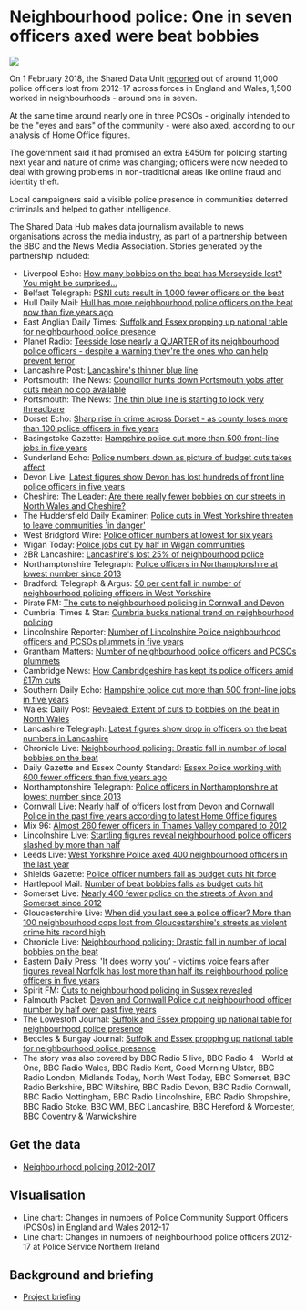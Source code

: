 # Neighbourhood police: One in seven officers axed were beat bobbies

![](https://news.files.bbci.co.uk/vj/live/idt-images/chart-EngWalesNeighbourhoodPolice_Birmingham/EngWalesNeighbourhoodPolice_Birmingham_kxju6.png)

On 1 February 2018, the Shared Data Unit [reported](http://www.bbc.co.uk/news/uk-42403590) out of around 11,000 police officers lost from 2012-17 across forces in England and Wales, 1,500 worked in neighbourhoods - around one in seven. 

At the same time around nearly one in three PCSOs - originally intended to be the "eyes and ears" of the community - were also axed, according to our analysis of Home Office figures.

The government said it had promised an extra £450m for policing starting next year and nature of crime was changing; officers were now needed to deal with growing problems in non-traditional areas like online fraud and identity theft. 

Local campaigners said a visible police presence in communities deterred criminals and helped to gather intelligence.

The Shared Data Hub makes data journalism available to news organisations across the media industry, as part of a partnership between the BBC and the News Media Association. Stories generated by the partnership included:

* Liverpool Echo: [How many bobbies on the beat has Merseyside lost? You might be surprised...](https://www.liverpoolecho.co.uk/news/liverpool-news/how-many-bobbies-beat-merseyside-14230063)
* Belfast Telegraph: [PSNI cuts result in 1,000 fewer officers on the beat](https://www.belfasttelegraph.co.uk/news/northern-ireland/psni-cuts-result-in-1000-fewer-officers-on-the-beat-36558157.html)
* Hull Daily Mail: [Hull has more neighbourhood police officers on the beat now than five years ago](http://www.hulldailymail.co.uk/news/hull-east-yorkshire-news/hull-more-neighbourhood-police-officers-1147601)
* East Anglian Daily Times: [Suffolk and Essex propping up national table for neighbourhood police presence](http://www.eadt.co.uk/news/suffolk-and-essex-have-among-fewest-neighbourhood-police-officers-and-pcsos-per-1-000-people-1-5377691)
* Planet Radio: [Teesside lose nearly a QUARTER of its neighbourhood police officers - despite a warning they're the ones who can help prevent terror](https://planetradio.co.uk/tfm/local/news/teesside-lose-nearly-quarter-neighbourhood-police-officers-despite-warning-ones-can-help-prevent-terror/)
* Lancashire Post: [Lancashire's thinner blue line](https://www.lep.co.uk/news/crime/lancashire-s-thinner-blue-line-1-8992817)
* Portsmouth: The News: [Councillor hunts down Portsmouth yobs after cuts mean no cop available](https://www.portsmouth.co.uk/news/crime/councillor-hunts-down-portsmouth-yobs-after-cuts-mean-no-cop-available-1-8359213)
* Portsmouth: The News: [The thin blue line is starting to look very threadbare](https://www.portsmouth.co.uk/news/opinion/the-thin-blue-line-is-starting-to-look-very-threadbare-1-8358888)
* Dorset Echo: [Sharp rise in crime across Dorset - as county loses more than 100 police officers in five years](http://www.dorsetecho.co.uk/news/15917400.sharp-rise-in-crime-across-dorset-as-county-loses-more-than-100-police-officers-in-five-years/)
* Basingstoke Gazette: [Hampshire police cut more than 500 front-line jobs in five years](http://www.basingstokegazette.co.uk/news/15912909.Hampshire_police_cut_more_than_500_front_line_jobs_in_five_years/)
* Sunderland Echo: [Police numbers down as picture of budget cuts takes affect](https://www.sunderlandecho.com/news/police-numbers-down-as-picture-of-budget-cuts-takes-affect-1-8992674)
* Devon Live: [Latest figures show Devon has lost hundreds of front line police officers in five years](https://www.devonlive.com/news/devon-news/latest-figures-show-devon-lost-1146590)
* Cheshire: The Leader: [Are there really fewer bobbies on our streets in North Wales and Cheshire?](http://www.leaderlive.co.uk/home/2018/02/01/gallery/are-there-really-fewer-bobbies-on-our-streets-in-north-wales-and-cheshire-104597/)
* The Huddersfield Daily Examiner: [Police cuts in West Yorkshire threaten to leave communities 'in danger'](https://www.examiner.co.uk/news/west-yorkshire-news/police-cuts-west-yorkshire-threaten-14229693)
* West Bridgford Wire: [Police officer numbers at lowest for six years](http://westbridgfordwire.com/police-officer-numbers-lowest-six-years/)
* Wigan Today: [Police jobs cut by half in Wigan communities](https://www.wigantoday.net/news/police-jobs-cut-by-half-in-wigan-communities-1-8993858)
* 2BR Lancashire: [Lancashire's lost 25% of neighbourhood police](https://www.2br.co.uk/news/local-news/2492051/lancashires-lost-25-of-neighbourhood-police/)
* Northamptonshire Telegraph: [Police officers in Northamptonshire at lowest number since 2013](https://www.northantstelegraph.co.uk/news/police-officers-in-northamptonshire-at-lowest-number-since-2013-1-8358858)
* Bradford: Telegraph & Argus: [50 per cent fall in number of neighbourhood policing officers in West Yorkshire](http://www.thetelegraphandargus.co.uk/news/local/localbrad/15910598.50_per_cent_fall_in_number_of_neighbourhood_policing_officers_in_West_Yorkshire/)
* Pirate FM: [The cuts to neighbourhood policing in Cornwall and Devon](https://www.piratefm.co.uk/news/latest-news/2492599/the-cuts-to-neighbourhood-policing-in-cornwall-and-devon/)
* Cumbria: Times & Star: [Cumbria bucks national trend on neighbourhood policing](http://www.timesandstar.co.uk/news/Cumbria-bucks-national-trend-on-neighbourhood-policing-7bdb5c96-1dca-433d-9664-a8c97a247546-ds)
* Lincolnshire Reporter: [Number of Lincolnshire Police neighbourhood officers and PCSOs plummets in five years](https://lincolnshirereporter.co.uk/2018/02/number-of-lincolnshire-police-bobbies-on-the-beat-and-neighbourhood-pcsos-plummets-in-five-years/)
* Grantham Matters: [Number of neighbourhood police officers and PCSOs plummets](http://www.granthammatters.co.uk/number-neighbourhood-police-officers-pcsos-plummets/)
* Cambridge News: [How Cambridgeshire has kept its police officers amid £17m cuts](https://www.cambridge-news.co.uk/news/cambridge-news/how-cambridgeshire-kept-police-officers-14226718)
* Southern Daily Echo: [Hampshire police cut more than 500 front-line jobs in five years](http://www.dailyecho.co.uk/news/15912622.Thinner_blue_line__Hampshire_police_cut_500_front_line_roles_in_five_years/)
* Wales: Daily Post: [Revealed: Extent of cuts to bobbies on the beat in North Wales](https://www.dailypost.co.uk/news/north-wales-news/revealed-extent-cuts-bobbies-beat-14229834)
* Lancashire Telegraph: [Latest figures show drop in officers on the beat numbers in Lancashire](http://www.lancashiretelegraph.co.uk/news/15911298.Latest_figures_show_drop_in_officers_on_the_beat_numbers_in_Lancashire/)
* Chronicle Live: [Neighbourhood policing: Drastic fall in number of local bobbies on the beat](https://www.chroniclelive.co.uk/news/north-east-news/neighbourhood-policing-drastic-fall-number-14232069)
* Daily Gazette and Essex County Standard: [Essex Police working with 600 fewer officers than five years ago](http://www.gazette-news.co.uk/news/15910385.Essex_Police_working_with_600_fewer_officers_than_five_years_ago__statistics_show/)
* Northamptonshire Telegraph: [Police officers in Northamptonshire at lowest number since 2013](https://www.northantstelegraph.co.uk/news/police-officers-in-northamptonshire-at-lowest-number-since-2013-1-8358858)
* Cornwall Live: [Nearly half of officers lost from Devon and Cornwall Police in the past five years according to latest Home Office figures](https://www.cornwalllive.com/news/nearly-half-officers-lost-devon-1143002)
* Mix 96: [Almost 260 fewer officers in Thames Valley compared to 2012](https://www.mix96.co.uk/news/local/2491821/almost-260-fewer-officers-in-thames-valley-compared-to-2012/)
* Lincolnshire Live: [Startling figures reveal neighbourhood police officers slashed by more than half](http://www.lincolnshirelive.co.uk/news/local-news/startling-figures-reveal-neighbourhood-police-1146789)
* Leeds Live: [West Yorkshire Police axed 400 neighbourhood officers in the last year](https://www.leeds-live.co.uk/news/leeds-news/west-yorkshire-police-axed-400-14221867)
* Shields Gazette: [Police officer numbers fall as budget cuts hit force](https://www.shieldsgazette.com/news/police-officer-numbers-fall-as-budget-cuts-hit-force-1-8992837)
* Hartlepool Mail: [Number of beat bobbies falls as budget cuts hit](https://www.hartlepoolmail.co.uk/news/number-of-beat-bobbies-falls-as-budget-cuts-hit-1-8992833)
* Somerset Live: [Nearly 400 fewer police on the streets of Avon and Somerset since 2012](https://www.somersetlive.co.uk/news/somerset-news/nearly-400-fewer-police-streets-1145233)
* Gloucestershire Live: [When did you last see a police officer? More than 100 neighbourhood cops lost from Gloucestershire's streets as violent crime hits record high](http://www.gloucestershirelive.co.uk/news/gloucester-news/you-last-see-police-officer-1146053)
* Chronicle Live: [Neighbourhood policing: Drastic fall in number of local bobbies on the beat](https://www.chroniclelive.co.uk/news/north-east-news/neighbourhood-policing-drastic-fall-number-14232069)
* Eastern Daily Press: ['It does worry you’ - victims voice fears after figures reveal Norfolk has lost more than half its neighbourhood police officers in five years](http://www.edp24.co.uk/news/crime/victims-concern-after-big-fall-in-number-of-neighbourhood-police-officers-in-norfolk-1-5377286)
* Spirit FM: [Cuts to neighbourhood policing in Sussex revealed](https://www.spiritfm.net/news/sussex-news/2492950/cuts-to-neighbourhood-policing-in-sussex-revealed/)
* Falmouth Packet: [Devon and Cornwall Police cut neighbourhood officer number by half over past five years](http://www.falmouthpacket.co.uk/news/15914513.Number_of_neighbourhood_officers_in_Devon_and_Cornwall_Police_have_slashed_by_half_in_the_past_five_years__new_research_shows/)
* The Lowestoft Journal: [Suffolk and Essex propping up national table for neighbourhood police presence](http://www.lowestoftjournal.co.uk/news/suffolk-essex-national-table-neighbourhood-police-presence-1-5378939?utm_medium=twitter&utm_source=dlvr.it)
* Beccles & Bungay Journal: [Suffolk and Essex propping up national table for neighbourhood police presence](http://www.becclesandbungayjournal.co.uk/news/suffolk-essex-national-table-neighbourhood-police-presence-1-5378939?utm_medium=twitter&utm_source=dlvr.it)
* The story was also covered by BBC Radio 5 live, BBC Radio 4 - World at One, BBC Radio Wales, BBC Radio Kent, Good Morning Ulster, BBC Radio London, Midlands Today, North West Today, BBC Somerset, BBC Radio Berkshire, BBC Wiltshire, BBC Radio Devon, BBC Radio Cornwall, BBC Radio Nottingham, BBC Radio Lincolnshire, BBC Radio Shropshire, BBC Radio Stoke, BBC WM, BBC Lancashire, BBC Hereford & Worcester, BBC Coventry & Warwickshire


## Get the data

* [Neighbourhood policing 2012-2017](https://docs.google.com/spreadsheets/d/1DFln84tz30fcos23Yu6sZVKNcVMdHCRdOSUVOoDVktk/edit#gid=0)

## Visualisation

* Line chart: Changes in numbers of Police Community Support Officers (PCSOs) in England and Wales 2012-17 
* Line chart: Changes in numbers of neighbourhood police officers 2012-17 at Police Service Northern Ireland

## Background and briefing

* [Project briefing](https://docs.google.com/document/d/1V-M_l41rDvhlzrBcmVYyJT6MgoQlYGRSSYUlEgbj23Y/edit)
